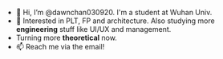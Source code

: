 - 👋 Hi, I’m @dawnchan030920. I'm a student at Wuhan Univ.
- 👀 Interested in PLT, FP and architecture. Also studying more **engineering** stuff like UI/UX and management.
- Turning more **theoretical** now.
- 📫 Reach me via the email!
